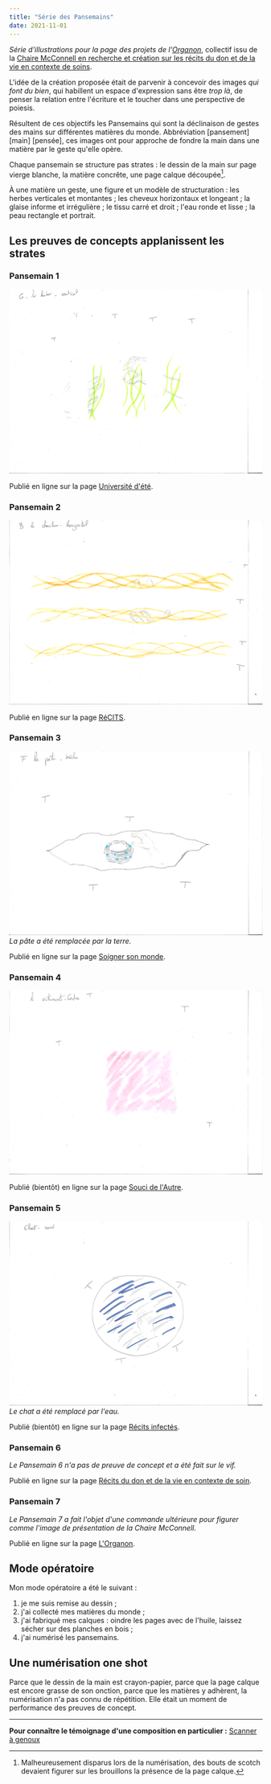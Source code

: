 ```yaml
---
title: "Série des Pansemains"
date: 2021-11-01
---
```


*Série d'illustrations pour la page des projets de l'[Organon](http://lorganon.ca/les-projets)*, collectif issu de la [Chaire McConnell en recherche et création sur les récits du don et de la vie en contexte de soins](http://lorganon.ca/chaire-mcconnell/). 

L'idée de la création proposée était de parvenir à concevoir des images *qui font du bien*, qui habillent un espace d'expression sans être *trop là*, de penser la relation entre l'écriture et le toucher dans une perspective de poiesis. 

Résultent de ces objectifs les Pansemains qui sont la déclinaison de gestes des mains sur différentes matières du monde. Abbréviation [pansement] [main] [pensée], ces images ont pour approche de fondre la main dans une matière par le geste qu'elle opère. 

Chaque pansemain se structure pas strates : le dessin de la main sur page vierge blanche, la matière concrête, une page calque découpée[^1].

À une matière un geste, une figure et un modèle de structuration : les herbes verticales et montantes ; les cheveux horizontaux et longeant ; la glaise informe et irrégulière ; le tissu carré et droit ; l'eau ronde et lisse ; la peau rectangle et portrait. 

[^1]: Malheureusement disparus lors de la numérisation, des bouts de scotch devaient figurer sur les brouillons la présence de la page calque. 

## Les preuves de concepts applanissent les strates

### Pansemain 1
![Pansemain 1](/images/Pansemain1.png)

Publié en ligne sur la page [Université d'été](http://universitedete.lorganon.ca/).

### Pansemain 2
![Pansemain 2](/images/Pansemain2.png)

Publié en ligne sur la page [RéCITS](http://recits.lorganon.ca/).


### Pansemain 3
![Pansemain 3](/images/Pansemain3.png)
*La pâte a été remplacée par la terre.* 

Publié en ligne sur la page [Soigner son monde](http://soignersonmonde.lorganon.ca/).


### Pansemain 4
![Pansemain 4](/images/Pansemain4.png)

Publié (bientôt) en ligne sur la page [Souci de l'Autre](http://soucidelautre.lorganon.ca/).


### Pansemain 5
![Pansemain 5](/images/Pansemain5.png)
*Le chat a été remplacé par l'eau.*

Publié (bientôt) en ligne sur la page [Récits infectés](https://recitsinfectes.com/).

### Pansemain 6
*Le Pansemain 6 n'a pas de preuve de concept et a été fait sur le vif.*

Publié en ligne sur la page [Récits du don et de la vie en contexte de soin](http://recitsdudonetdelavie.lorganon.ca/).

### Pansemain 7 
*Le Pansemain 7 a fait l'objet d'une commande ultérieure pour figurer comme l'image de présentation de la Chaire McConnell.*

Publié en ligne sur la page [L'Organon](https://lorganon.ca/).

## Mode opératoire

Mon mode opératoire a été le suivant : 

1. je me suis remise au dessin ; 
2. j'ai collecté mes matières du monde ;
5. j'ai fabriqué mes calques : oindre les pages avec de l'huile, laissez sécher sur des planches en bois ; 
4. j'ai numérisé les pansemains. 

## Une numérisation one shot

Parce que le dessin de la main est crayon-papier, parce que la page calque est encore grasse de son onction, parce que les matières y adhèrent, la numérisation n'a pas connu de répétition. Elle était un moment de performance des preuves de concept. 

----

**Pour connaître le témoignage d'une composition en particulier :** [Scanner à genoux](https://blank.blue/creas/scanner-a-genoux/)